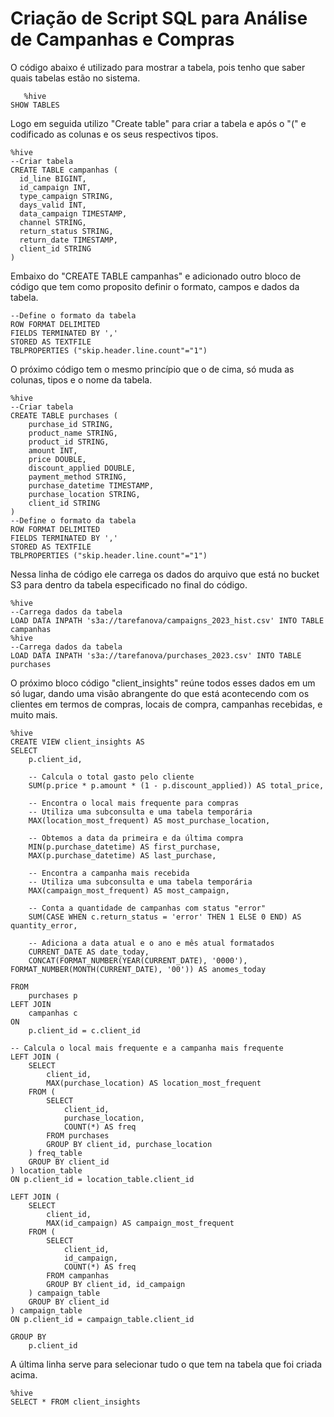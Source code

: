 #  Criação de Script SQL para Análise de Campanhas e Compras

 O código abaixo é utilizado para mostrar a tabela, pois tenho que saber quais tabelas estão no sistema.
~~~
   %hive
SHOW TABLES
~~~

Logo em seguida utilizo "Create table" para criar a tabela e após o "(" e codificado as colunas e os seus respectivos tipos.

~~~~
%hive
--Criar tabela
CREATE TABLE campanhas (
  id_line BIGINT,
  id_campaign INT,
  type_campaign STRING,
  days_valid INT,
  data_campaign TIMESTAMP,
  channel STRING,
  return_status STRING,
  return_date TIMESTAMP,
  client_id STRING
)
~~~~

Embaixo do "CREATE TABLE campanhas" e adicionado outro bloco de código que tem como proposito definir o formato, campos e dados da tabela. 

~~~~
--Define o formato da tabela
ROW FORMAT DELIMITED
FIELDS TERMINATED BY ','
STORED AS TEXTFILE
TBLPROPERTIES ("skip.header.line.count"="1")
~~~~


O próximo código tem o mesmo princípio que o de cima, só muda as colunas, tipos e o nome da tabela.

~~~~
%hive
--Criar tabela
CREATE TABLE purchases (
    purchase_id STRING,
    product_name STRING,
    product_id STRING,
    amount INT,
    price DOUBLE,
    discount_applied DOUBLE,
    payment_method STRING,
    purchase_datetime TIMESTAMP,
    purchase_location STRING,
    client_id STRING
)
--Define o formato da tabela
ROW FORMAT DELIMITED
FIELDS TERMINATED BY ','
STORED AS TEXTFILE
TBLPROPERTIES ("skip.header.line.count"="1")
~~~~

Nessa linha de código ele carrega os dados do arquivo que está no bucket S3 para dentro da tabela especificado no final do código.

~~~
%hive
--Carrega dados da tabela 
LOAD DATA INPATH 's3a://tarefanova/campaigns_2023_hist.csv' INTO TABLE campanhas
%hive
--Carrega dados da tabela
LOAD DATA INPATH 's3a://tarefanova/purchases_2023.csv' INTO TABLE purchases
~~~

O próximo bloco código "client_insights" reúne todos esses dados em um só lugar, dando uma visão abrangente do que está acontecendo com os clientes em termos de compras, locais de compra, campanhas recebidas, e muito mais.

~~~
%hive
CREATE VIEW client_insights AS
SELECT
    p.client_id,
    
    -- Calcula o total gasto pelo cliente
    SUM(p.price * p.amount * (1 - p.discount_applied)) AS total_price,
    
    -- Encontra o local mais frequente para compras
    -- Utiliza uma subconsulta e uma tabela temporária
    MAX(location_most_frequent) AS most_purchase_location,
    
    -- Obtemos a data da primeira e da última compra
    MIN(p.purchase_datetime) AS first_purchase,
    MAX(p.purchase_datetime) AS last_purchase,
    
    -- Encontra a campanha mais recebida
    -- Utiliza uma subconsulta e uma tabela temporária
    MAX(campaign_most_frequent) AS most_campaign,
    
    -- Conta a quantidade de campanhas com status "error"
    SUM(CASE WHEN c.return_status = 'error' THEN 1 ELSE 0 END) AS quantity_error,

    -- Adiciona a data atual e o ano e mês atual formatados
    CURRENT_DATE AS date_today,
    CONCAT(FORMAT_NUMBER(YEAR(CURRENT_DATE), '0000'), FORMAT_NUMBER(MONTH(CURRENT_DATE), '00')) AS anomes_today

FROM
    purchases p
LEFT JOIN
    campanhas c
ON
    p.client_id = c.client_id

-- Calcula o local mais frequente e a campanha mais frequente
LEFT JOIN (
    SELECT
        client_id,
        MAX(purchase_location) AS location_most_frequent
    FROM (
        SELECT
            client_id,
            purchase_location,
            COUNT(*) AS freq
        FROM purchases
        GROUP BY client_id, purchase_location
    ) freq_table
    GROUP BY client_id
) location_table
ON p.client_id = location_table.client_id

LEFT JOIN (
    SELECT
        client_id,
        MAX(id_campaign) AS campaign_most_frequent
    FROM (
        SELECT
            client_id,
            id_campaign,
            COUNT(*) AS freq
        FROM campanhas
        GROUP BY client_id, id_campaign
    ) campaign_table
    GROUP BY client_id
) campaign_table
ON p.client_id = campaign_table.client_id

GROUP BY
    p.client_id
~~~

A última linha serve para selecionar tudo o que tem na tabela que foi criada acima.

~~~
%hive
SELECT * FROM client_insights
~~~
